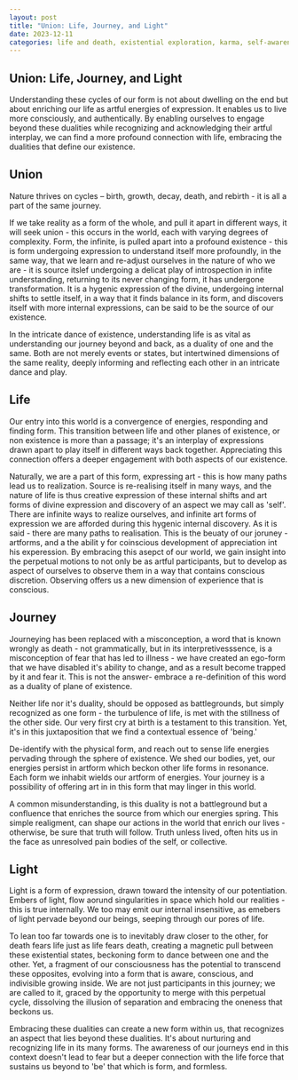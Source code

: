 ```yaml
---
layout: post
title: "Union: Life, Journey, and Light"
date: 2023-12-11
categories: life and death, existential exploration, karma, self-awareness
---
```


## Union: Life, Journey, and Light

Understanding these cycles of our form is not about dwelling on the end but about enriching our life as artful energies of expression. It enables us to live more consciously, and authentically. By enabling ourselves to engage beyond these dualities while recognizing and acknowledging their artful interplay, we can find a more profound connection with life, embracing the dualities that define our existence.

## Union
Nature thrives on cycles – birth, growth, decay, death, and rebirth - it is all a part of the same journey. 

If we take reality as a form of the whole, and pull it apart in different ways, it will seek union - this occurs in the world, each with varying degrees of complexity. Form, the infinite, is pulled apart into a profound existence - this is form undergoing expression to understand itself more profoundly, in the same way, that we learn and re-adjust ourselves in the nature of who we are - it is source itslef undergoing a delicat play of introspection in infite understanding, returning to its never changing form, it has undergone transformation. It is a hygenic expression of the divine, undergoing internal shifts to settle itself, in a way that it finds balance in its form, and discovers itself with more internal expressions, can be said to be the source of our existence. 

In the intricate dance of existence, understanding life is as vital as understanding our journey beyond and back, as a duality of one and the same. Both are not merely events or states, but intertwined dimensions of the same reality, deeply informing and reflecting each other in an intricate dance and play.

## Life

Our entry into this world is a convergence of energies, responding and finding form. This transition between life and other planes of existence, or non existence is more than a passage; it's an interplay of expressions drawn apart to play itself in different ways back together. Appreciating this connection offers a deeper engagement with both aspects of our existence.

Naturally, we are a part of this form, expressing art - this is how many paths lead us to realization. Source is re-realising itself in many ways, and the nature of life is thus creative expression of these internal shifts and art forms of divine expression and discovery of an aspect we may call as 'self'. There are infinite ways to realize ourselves, and infinite art forms of expression we are afforded during this hygenic internal discovery. As it is said - there are many paths to realisation. This is the beuaty of our joruney - artforms, and a the abilit y for coinscious development of appreciation int his experession.  By embracing this asepct of our world, we gain insight into the perpetual motions to not only be as artful participants, but to develop as aspect of ourselves to observe them in a way that contains conscious discretion. Observing offers us a new dimension of experience that is conscious.

## Journey 
Journeying has been replaced with a misconception, a word that is known wrongly as death - not grammatically, but in its interpretivesssence, is a misconception of fear that has led to illness - we have created an ego-form that we have disabled it's ability to change, and as a result become trapped by it and fear it. This is not the answer- embrace a re-definition of this word as a duality of plane of existence.

Neither life nor it's duality, should be opposed as battlegrounds, but simply recognized as one form - the turbulence of life, is met with the stillness of the other side. Our very first cry at birth is a testament to this transition. Yet, it's in this juxtaposition that we find a contextual essence of 'being.' 

De-identify with the physical form, and reach out to sense life energies pervading through the sphere of existence. We shed our bodies, yet, our energies persist in artform which beckon other life forms in resonance. Each form we inhabit wields our artform of energies. Your journey is a possibility of offering art in in this form that may linger in this world. 

A common misunderstanding, is this duality is not a battleground but a confluence that enriches the source from which our energies spring. This simple realigment, can shape our actions in the world that enrich our lives - otherwise, be sure that truth will follow. Truth unless lived, often hits us in the face as unresolved pain bodies of the self, or collective.

## Light
Light is a form of expression, drawn toward the intensity of our potentiation. Embers of light, flow aorund singularities in space which hold our realities - this is true internally. We too may emit our internal insensitive, as emebers of light pervade beyond our beings, seeping through our pores of life. 

To lean too far towards one is to inevitably draw closer to the other, for death fears life just as life fears death, creating a magnetic pull between these existential states, beckoning form to dance between one and the other. Yet, a fragment of our consciousness has the potential to transcend these opposites, evolving into a form that is aware, conscious, and indivisible growing inside. We are not just participants in this journey; we are called to it, graced by the opportunity to merge with this perpetual cycle, dissolving the illusion of separation and embracing the oneness that beckons us.

Embracing these dualities can create a new form within us, that recognizes an aspect that lies beyond these dualities. It's about nurturing and recognizing life in its many forms. The awareness of our journeys end in this context doesn't lead to fear but a deeper connection with the life force that sustains us beyond to 'be' that which is form, and formless.
